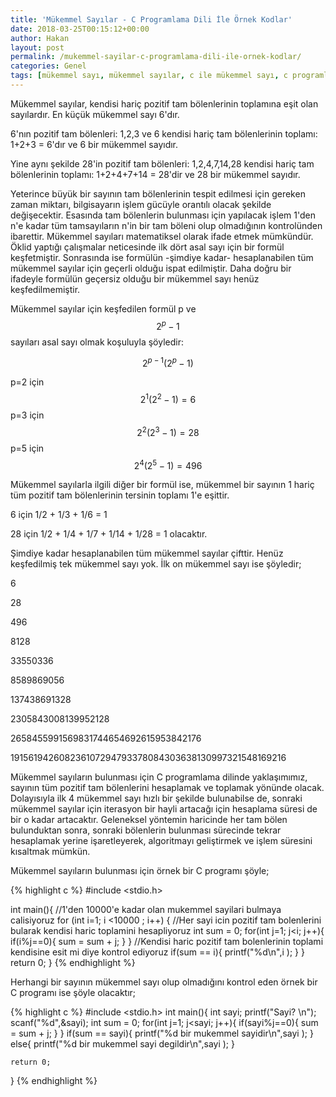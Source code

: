 ```yaml
---
title: 'Mükemmel Sayılar - C Programlama Dili İle Örnek Kodlar'
date: 2018-03-25T00:15:12+00:00
author: Hakan
layout: post
permalink: /mukemmel-sayilar-c-programlama-dili-ile-ornek-kodlar/
categories: Genel
tags: [mükemmel sayı, mükemmel sayılar, c ile mükemmel sayı, c programlama mükemmel sayılar, mükemmel sayılar örnek kod, mükemmel sayı fonksiyon]
---
```


Mükemmel sayılar, kendisi hariç pozitif tam bölenlerinin toplamına eşit olan sayılardır. En küçük mükemmel sayı 6'dır.

6'nın pozitif tam bölenleri: 1,2,3 ve 6 kendisi hariç tam bölenlerinin toplamı: 1+2+3 = 6'dır ve 6 bir mükemmel sayıdır.

Yine aynı şekilde 28'in pozitif tam bölenleri: 1,2,4,7,14,28 kendisi hariç tam bölenlerinin toplamı: 1+2+4+7+14 = 28'dir ve 28 bir mükemmel sayıdır.

Yeterince büyük bir sayının tam bölenlerinin tespit edilmesi için gereken zaman miktarı, bilgisayarın işlem gücüyle orantılı olacak şekilde değişecektir. Esasında tam bölenlerin bulunması için yapılacak işlem 1'den n'e kadar tüm tamsayıların n'in bir tam böleni olup olmadığının kontrolünden ibarettir. Mükemmel sayıları matematiksel olarak ifade etmek mümkündür. Öklid yaptığı çalışmalar neticesinde ilk dört asal sayı için bir formül keşfetmiştir. Sonrasında ise formülün -şimdiye kadar- hesaplanabilen tüm mükemmel sayılar için geçerli olduğu ispat edilmiştir. Daha doğru bir ifadeyle formülün geçersiz olduğu bir mükemmel sayı henüz keşfedilmemiştir. 

Mükemmel sayılar için keşfedilen formül p ve $$2^p-1$$ sayıları asal sayı olmak koşuluyla şöyledir:

$$2^{p-1}(2^p-1)$$

p=2 için $$2^1(2^2-1) = 6$$
p=3 için $$2^2(2^3-1) = 28$$
p=5 için $$2^4(2^5-1) = 496$$

Mükemmel sayılarla ilgili diğer bir formül ise, mükemmel bir sayının 1 hariç tüm pozitif tam bölenlerinin tersinin toplamı 1'e eşittir. 

6 için 1/2 + 1/3 + 1/6 = 1

28 için 1/2 + 1/4 + 1/7 + 1/14 + 1/28 = 1 olacaktır.

Şimdiye kadar hesaplanabilen tüm mükemmel sayılar çifttir. Henüz keşfedilmiş tek mükemmel sayı yok. İlk on mükemmel sayı ise şöyledir;

6

28

496

8128

33550336

8589869056

137438691328

2305843008139952128

2658455991569831744654692615953842176

191561942608236107294793378084303638130997321548169216

Mükemmel sayıların bulunması için C programlama dilinde yaklaşımımız, sayının tüm pozitif tam bölenlerini hesaplamak ve toplamak yönünde olacak. Dolayısıyla ilk 4 mükemmel sayı hızlı bir şekilde bulunabilse de, sonraki mükemmel sayılar için iterasyon bir hayli artacağı için hesaplama süresi de bir o kadar artacaktır. Geleneksel yöntemin haricinde her tam bölen bulunduktan sonra, sonraki bölenlerin bulunması sürecinde tekrar hesaplamak yerine işaretleyerek, algoritmayı geliştirmek ve işlem süresini kısaltmak mümkün. 

Mükemmel sayıların bulunması için örnek bir C programı şöyle;

{% highlight c %}
#include <stdio.h>

int main(){
	//1'den 10000'e kadar olan mukemmel sayilari bulmaya calisiyoruz
	for (int i=1; i <10000 ; i++) {
		//Her sayi icin pozitif tam bolenlerini bularak kendisi haric toplamini hesapliyoruz
		int sum = 0;
		for(int j=1; j<i; j++){
			if(i%j==0){
				sum = sum + j;
			}
		}
		//Kendisi haric pozitif tam bolenlerinin toplami kendisine esit mi diye kontrol ediyoruz
		if(sum == i){
			printf("%d\n",i );
		}
	}	
	return 0;
}
{% endhighlight %}

Herhangi bir sayının mükemmel sayı olup olmadığını kontrol eden örnek bir C programı ise şöyle olacaktır;

{% highlight c %}
#include <stdio.h>
int main(){
	int sayi;
	printf("Sayi? \n");
	scanf("%d",&sayi);
	int sum = 0;
	for(int j=1; j<sayi; j++){
		if(sayi%j==0){
			sum = sum + j;
		}
	}
	if(sum == sayi){
		printf("%d bir mukemmel sayidir\n",sayi );
	}
	else{
		printf("%d bir mukemmel sayi degildir\n",sayi );
	}

	return 0;
}
{% endhighlight %}

